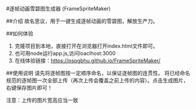 #逐帧动画雪碧图生成器 (FrameSpriteMaker)

##介绍
故名思议，用于一键生成逐帧动画的雪碧图，解放生产力。

##如何体验
1. 克隆项目到本地，直接打开在浏览器打开index.html文件即可。
2. 也可用node运行app.js,访问loaclhost:3000
3. 在线体验链接：https://pspgbhu.github.io/FrameSpriteMaker/


##使用说明
请先将逐帧图按一定顺序命名，以保证逐帧图的连贯性。
将已经命名规范的逐帧图一次全部上传（再次上传会覆盖之前上传的内容）。点击生成图片，右键保存图片即可！

注意：上传的图片宽高应当一致
